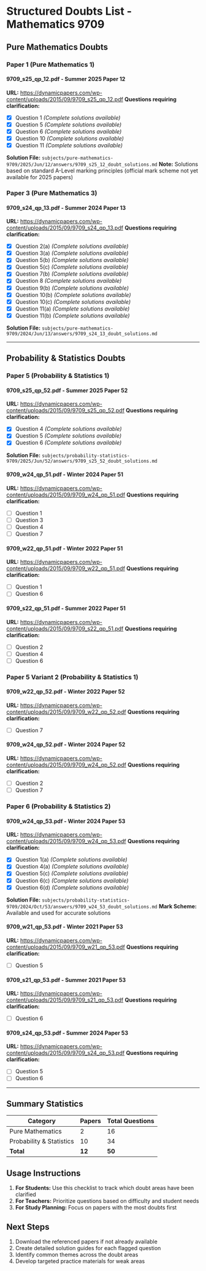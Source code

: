 # Structured Doubts List - Mathematics 9709

## Pure Mathematics Doubts

### Paper 1 (Pure Mathematics 1)

#### 9709_s25_qp_12.pdf - Summer 2025 Paper 12
**URL:** https://dynamicpapers.com/wp-content/uploads/2015/09/9709_s25_qp_12.pdf
**Questions requiring clarification:**
- [x] Question 1 *(Complete solutions available)*
- [x] Question 5 *(Complete solutions available)*
- [x] Question 6 *(Complete solutions available)*
- [x] Question 10 *(Complete solutions available)*
- [x] Question 11 *(Complete solutions available)*

**Solution File:** `subjects/pure-mathematics-9709/2025/Jun/12/answers/9709_s25_12_doubt_solutions.md`
**Note:** Solutions based on standard A-Level marking principles (official mark scheme not yet available for 2025 papers)

### Paper 3 (Pure Mathematics 3)

#### 9709_s24_qp_13.pdf - Summer 2024 Paper 13
**URL:** https://dynamicpapers.com/wp-content/uploads/2015/09/9709_s24_qp_13.pdf
**Questions requiring clarification:**
- [x] Question 2(a) *(Complete solutions available)*
- [x] Question 3(a) *(Complete solutions available)*
- [x] Question 5(b) *(Complete solutions available)*
- [x] Question 5(c) *(Complete solutions available)*
- [x] Question 7(b) *(Complete solutions available)*
- [x] Question 8 *(Complete solutions available)*
- [x] Question 9(b) *(Complete solutions available)*
- [x] Question 10(b) *(Complete solutions available)*
- [x] Question 10(c) *(Complete solutions available)*
- [x] Question 11(a) *(Complete solutions available)*
- [x] Question 11(b) *(Complete solutions available)*

**Solution File:** `subjects/pure-mathematics-9709/2024/Jun/13/answers/9709_s24_13_doubt_solutions.md`

---

## Probability & Statistics Doubts

### Paper 5 (Probability & Statistics 1)

#### 9709_s25_qp_52.pdf - Summer 2025 Paper 52
**URL:** https://dynamicpapers.com/wp-content/uploads/2015/09/9709_s25_qp_52.pdf
**Questions requiring clarification:**
- [x] Question 4 *(Complete solutions available)*
- [x] Question 5 *(Complete solutions available)*
- [x] Question 6 *(Complete solutions available)*

**Solution File:** `subjects/probability-statistics-9709/2025/Jun/52/answers/9709_s25_52_doubt_solutions.md`

#### 9709_w24_qp_51.pdf - Winter 2024 Paper 51
**URL:** https://dynamicpapers.com/wp-content/uploads/2015/09/9709_w24_qp_51.pdf
**Questions requiring clarification:**
- [ ] Question 1
- [ ] Question 3
- [ ] Question 4
- [ ] Question 7

#### 9709_w22_qp_51.pdf - Winter 2022 Paper 51
**URL:** https://dynamicpapers.com/wp-content/uploads/2015/09/9709_w22_qp_51.pdf
**Questions requiring clarification:**
- [ ] Question 1
- [ ] Question 6

#### 9709_s22_qp_51.pdf - Summer 2022 Paper 51
**URL:** https://dynamicpapers.com/wp-content/uploads/2015/09/9709_s22_qp_51.pdf
**Questions requiring clarification:**
- [ ] Question 2
- [ ] Question 4
- [ ] Question 6

### Paper 5 Variant 2 (Probability & Statistics 1)

#### 9709_w22_qp_52.pdf - Winter 2022 Paper 52
**URL:** https://dynamicpapers.com/wp-content/uploads/2015/09/9709_w22_qp_52.pdf
**Questions requiring clarification:**
- [ ] Question 7

#### 9709_w24_qp_52.pdf - Winter 2024 Paper 52
**URL:** https://dynamicpapers.com/wp-content/uploads/2015/09/9709_w24_qp_52.pdf
**Questions requiring clarification:**
- [ ] Question 2
- [ ] Question 7

### Paper 6 (Probability & Statistics 2)

#### 9709_w24_qp_53.pdf - Winter 2024 Paper 53
**URL:** https://dynamicpapers.com/wp-content/uploads/2015/09/9709_w24_qp_53.pdf
**Questions requiring clarification:**
- [x] Question 1(a) *(Complete solutions available)*
- [x] Question 4(a) *(Complete solutions available)*
- [x] Question 5(c) *(Complete solutions available)*
- [x] Question 6(c) *(Complete solutions available)*
- [x] Question 6(d) *(Complete solutions available)*

**Solution File:** `subjects/probability-statistics-9709/2024/Oct/53/answers/9709_w24_53_doubt_solutions.md`
**Mark Scheme:** Available and used for accurate solutions

#### 9709_w21_qp_53.pdf - Winter 2021 Paper 53
**URL:** https://dynamicpapers.com/wp-content/uploads/2015/09/9709_w21_qp_53.pdf
**Questions requiring clarification:**
- [ ] Question 5

#### 9709_s21_qp_53.pdf - Summer 2021 Paper 53
**URL:** https://dynamicpapers.com/wp-content/uploads/2015/09/9709_s21_qp_53.pdf
**Questions requiring clarification:**
- [ ] Question 6

#### 9709_s24_qp_53.pdf - Summer 2024 Paper 53
**URL:** https://dynamicpapers.com/wp-content/uploads/2015/09/9709_s24_qp_53.pdf
**Questions requiring clarification:**
- [ ] Question 5
- [ ] Question 6

---

## Summary Statistics

| Category | Papers | Total Questions |
|----------|--------|----------------|
| Pure Mathematics | 2 | 16 |
| Probability & Statistics | 10 | 34 |
| **Total** | **12** | **50** |

## Usage Instructions

1. **For Students:** Use this checklist to track which doubt areas have been clarified
2. **For Teachers:** Prioritize questions based on difficulty and student needs
3. **For Study Planning:** Focus on papers with the most doubts first

## Next Steps

1. Download the referenced papers if not already available
2. Create detailed solution guides for each flagged question
3. Identify common themes across the doubt areas
4. Develop targeted practice materials for weak areas
